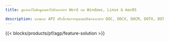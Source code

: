 ```yaml
---
title: ดูและแก้ไขข้อมูลเมตาไปยังเอกสาร Word บน Windows, Linux & macOS 

description: แอพและ API ฟรีเพื่อจัดการคุณสมบัติของเอกสาร DOC, DOCX, DOCM, DOTX, DOT, RTF & ODT
---
```


{{< blocks/products/pf/agp/feature-solution >}} 

